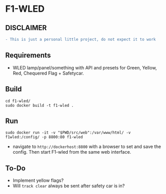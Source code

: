 # F1-WLED

## DISCLAIMER
```diff
- This is just a personal little project, do not expect it to work
```

## Requirements
- WLED lamp/panel/something with API and presets for Green, Yellow, Red, Chequered Flag + Safetycar.

## Build
```
cd f1-wled/
sudo docker build -t f1-wled .
```

## Run
```
sudo docker run -it -v "$PWD/src/web":/var/www/html/ -v f1wled:/config/ -p 8800:80 f1-wled
```

- navigate to `http://dockerhost:8800` with a browser to set and save the config. Then start F1-wled from the same web interface. 

## To-Do
- Implement yellow flags?
- Will `track clear` always be sent after safety car is in?